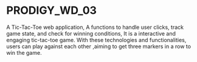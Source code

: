 # PRODIGY_WD_03
A Tic-Tac-Toe web application, A functions to handle user clicks, track game state, and check for winning conditions, It is a interactive and engaging tic-tac-toe game. With these technologies and functionalities, users can play against each other ,aiming to get three markers in a row to win the game.
